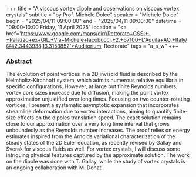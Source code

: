 +++
title = "A viscous vortex dipole and observations on viscous vortex crystals"
subtitle = "by Prof. Michele Dolce"
speaker = "Michele Dolce"
begin = "2025/04/11  09:00:00"
end = "2025/04/11  09:00:00"
datetime = "09:00-10:00 Friday, 11 April 2025"
location = "<a href='https://www.google.com/maps/dir//Rettorato+GSSI+-+Palazzo+ex+GIL,+Via+Michele+Iacobucci,+2,+67100+L'Aquila+AQ,+Italy/@42.3443938,13.3153852'>Auditorium, Rectorate</a>"
tags = "a_s_w"
+++

### Abstract
The evolution of point vortices in a 2D inviscid fluid is described by the Helmholtz-Kirchhoff system, which admits numerous relative equilibria in specific configurations. However, at large but finite Reynolds numbers, vortex core sizes increase due to diffusion, making the point vortex approximation unjustified over long times. Focusing on two counter-rotating vortices, I present a systematic asymptotic expansion that incorporates streamline deformation due to vortex interactions, aiming to quantify finite-size effects on the dipoles translation speed. The exact solution remains close to our approximation over a very long time interval that grows unboundedly as the Reynolds number increases. The proof relies on energy estimates inspired from the Arnolds variational characterization of the steady states of the 2D Euler equation, as recently revised by Gallay
and Sverak for viscous fluids as well. For vortex crystals, I will discuss some intriguing physical features captured by the approximate solution. The work on the dipole was done
with T. Gallay, while the study of vortex crystals is an ongoing collaboration with M. Donati.
